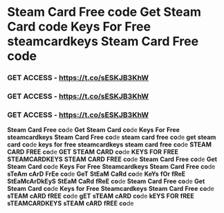 # <strong>Steam</strong> <strong>Card</strong> <strong>Free</strong> <strong>co</strong>de<strong></strong> <strong>Get</strong> <strong>Steam</strong> <strong>Card</strong> <strong>co</strong>de<strong></strong> <strong>Keys</strong> <strong>For</strong> <strong>Free</strong> <strong>steamcardkeys</strong> <strong>Steam</strong> <strong>Card</strong> <strong>Free</strong> <strong>co</strong>de<strong></strong>

### <strong>GET</strong> <strong>ACCESS</strong> <strong>-</strong> <strong>https://t.co/sESKJB3KhW</strong>

### <strong>GET</strong> <strong>ACCESS</strong> <strong>-</strong> <strong>https://t.co/sESKJB3KhW</strong>

### <strong>GET</strong> <strong>ACCESS</strong> <strong>-</strong> <strong>https://t.co/sESKJB3KhW</strong>

<strong>Steam</strong> <strong>Card</strong> <strong>Free</strong> <strong>co</strong>de<strong></strong> <strong>Get</strong> <strong>Steam</strong> <strong>Card</strong> <strong>co</strong>de<strong></strong> <strong>Keys</strong> <strong>For</strong> <strong>Free</strong> <strong>steamcardkeys</strong> <strong>Steam</strong> <strong>Card</strong> <strong>Free</strong> <strong>co</strong>de<strong></strong> <strong>steam</strong> <strong>card</strong> <strong>free</strong> <strong>co</strong>de<strong></strong> <strong>get</strong> <strong>steam</strong> <strong>card</strong> <strong>co</strong>de<strong></strong> <strong>keys</strong> <strong>for</strong> <strong>free</strong> <strong>steamcardkeys</strong> <strong>steam</strong> <strong>card</strong> <strong>free</strong> <strong>co</strong>de<strong></strong> <strong>STEAM</strong> <strong>CARD</strong> <strong>FREE</strong> <strong>co</strong>de<strong></strong> <strong>GET</strong> <strong>STEAM</strong> <strong>CARD</strong> <strong>co</strong>de<strong></strong> <strong>KEYS</strong> <strong>FOR</strong> <strong>FREE</strong> <strong>STEAMCARDKEYS</strong> <strong>STEAM</strong> <strong>CARD</strong> <strong>FREE</strong> <strong>co</strong>de<strong></strong> <strong>Steam</strong> <strong>Card</strong> <strong>Free</strong> <strong>co</strong>de<strong></strong> <strong>Get</strong> <strong>Steam</strong> <strong>Card</strong> <strong>co</strong>de<strong></strong> <strong>Keys</strong> <strong>For</strong> <strong>Free</strong> <strong>Steamcardkeys</strong> <strong>Steam</strong> <strong>Card</strong> <strong>Free</strong> <strong>co</strong>de<strong></strong> <strong>sTeAm</strong> <strong>cArD</strong> <strong>FrEe</strong> <strong>co</strong>de<strong></strong> <strong>GeT</strong> <strong>StEaM</strong> <strong>CaRd</strong> <strong>co</strong>de<strong></strong> <strong>KeYs</strong> <strong>fOr</strong> <strong>fReE</strong> <strong>StEaMcArDkEyS</strong> <strong>StEaM</strong> <strong>CaRd</strong> <strong>fReE</strong> <strong>co</strong>de<strong></strong> <strong>Steam</strong> <strong>Card</strong> <strong>Free</strong> <strong>co</strong>de<strong></strong> <strong>Get</strong> <strong>Steam</strong> <strong>Card</strong> <strong>co</strong>de<strong></strong> <strong>Keys</strong> <strong>for</strong> <strong>Free</strong> <strong>Steamcardkeys</strong> <strong>Steam</strong> <strong>Card</strong> <strong>Free</strong> <strong>co</strong>de<strong></strong> <strong>sTEAM</strong> <strong>cARD</strong> <strong>fREE</strong> <strong>co</strong>de<strong></strong> <strong>gET</strong> <strong>sTEAM</strong> <strong>cARD</strong> <strong>co</strong>de<strong></strong> <strong>kEYS</strong> <strong>FOR</strong> <strong>fREE</strong> <strong>sTEAMCARDKEYS</strong> <strong>sTEAM</strong> <strong>cARD</strong> <strong>fREE</strong> <strong>co</strong>de<strong></strong>